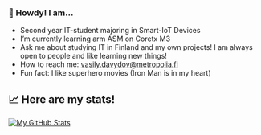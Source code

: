 ### :space_invader: Howdy! I am...

- Second year IT-student majoring in Smart-IoT Devices
- I’m currently learning arm ASM on Coretx M3 
- Ask me about studying IT in Finland and my own projects! I am always open to people and like learning new things!
- How to reach me: vasily.davydov@metropolia.fi
- Fun fact: I like superhero movies (Iron Man is in my heart)

## 📈 Here are my stats!
[![My GitHub Stats](https://github-readme-stats.vercel.app/api/?username=vas-dav&count_private=true&theme=tokyonight&showicons=true)]()
